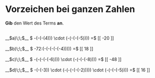 <!--
version:  0.0.1

language: de

@style
main > *:not(:last-child) {
  margin-bottom: 3rem;
}

input {
    text-align: center;
}

.flex-container {
    display: flex;
    flex-wrap: wrap;
    align-items: stretch;
    gap: 20px;
}

.flex-child {
    flex: 1;
    min-width: 350px;
    margin-right: 20px;
}

@media (max-width: 400px) {
    .flex-child {
        flex: 100%;
        margin-right: 0;
    }
}
@end

formula: \carry   \textcolor{red}{\scriptsize #1}
formula: \digit   \rlap{\carry{#1}}\phantom{#2}#2
formula: \permil  \text{‰}

import: https://raw.githubusercontent.com/LiaTemplates/Tikz-Jax/main/README.md

script: https://cdn.jsdelivr.net/gh/LiaTemplates/Tikz-Jax@main/dist/index.js


tags: Multiplikation, Division, Negative Zahlen, leicht, sehr niedrig, Angeben

comment: Rechne mit ganzen Zahlen im Kopf. Beachte die Vorzeichen.

author: Martin Lommatzsch

-->




# Vorzeichen bei ganzen Zahlen

**Gib** den Wert des Terms **an**.
 
<br>
__$a)\;\;$__ $ -(-(-(4))) \cdot (-(-(-(-5)))) =$ [[  -20  ]]
<br> 
<br>
__$b)\;\;$__ $ -72:(-(-(-(-(-4))))) =$ [[  18  ]]
<br> 
<br>
__$c)\;\;$__ $ -(-(-(-(-6)))) \cdot (-(-(-(-8)))) =$ [[  -48  ]]
<br> 
<br>
__$d)\;\;$__ $ -(-(-3)) \cdot (-(-(-(-(-2))))) \cdot (-(-(-(-5))))  =$ [[  16  ]]
<br> 
<br>
<br>
<br>
<br>

